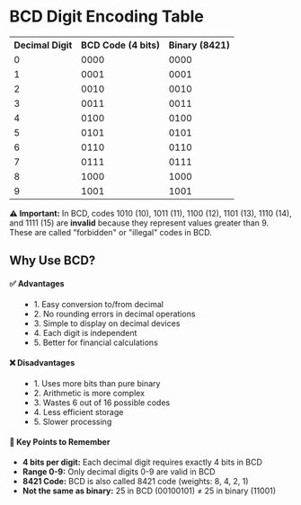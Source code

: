# BCD Digit Encoding Table

<table class="comparison-table">
    <tr>
        <th>Decimal Digit</th>
        <th>BCD Code (4 bits)</th>
        <th>Binary (8421)</th>
    </tr>
    <tr><td>0</td><td>0000</td><td>0000</td></tr>
    <tr><td>1</td><td>0001</td><td>0001</td></tr>
    <tr><td>2</td><td>0010</td><td>0010</td></tr>
    <tr><td>3</td><td>0011</td><td>0011</td></tr>
    <tr><td>4</td><td>0100</td><td>0100</td></tr>
    <tr><td>5</td><td>0101</td><td>0101</td></tr>
    <tr><td>6</td><td>0110</td><td>0110</td></tr>
    <tr><td>7</td><td>0111</td><td>0111</td></tr>
    <tr><td>8</td><td>1000</td><td>1000</td></tr>
    <tr><td>9</td><td>1001</td><td>1001</td></tr>
</table>
                    
<div class="warning">
    <strong>⚠️ Important:</strong> In BCD, codes 1010 (10), 1011 (11), 1100 (12), 1101 (13), 1110 (14), and 1111 (15) are <strong>invalid</strong> because they represent values greater than 9. These are called "forbidden" or "illegal" codes in BCD. 
</div>

## Why Use BCD?

<div class="advantages-disadvantages">
    <div class="advantage-box">
        <h4>✅ Advantages</h4>
            <ul style="margin-left: 20px;">
                <li>1. Easy conversion to/from decimal</li>
                <li>2. No rounding errors in decimal operations</li>
                <li>3. Simple to display on decimal devices</li>
                <li>4. Each digit is independent</li>
                <li>5. Better for financial calculations</li>
            </ul>
    </div>
    <div class="disadvantage-box">
        <h4>❌ Disadvantages</h4>
            <ul style="margin-left: 20px;">
                <li>1. Uses more bits than pure binary</li>
                <li>2. Arithmetic is more complex</li>
                <li>3. Wastes 6 out of 16 possible codes</li>
                <li>4. Less efficient storage</li>
                <li>5. Slower processing</li>
            </ul>
    </div>
</div>
                    
<div class="key-points">
    <h4>🔑 Key Points to Remember</h4>
        <ul>
            <li><strong>4 bits per digit:</strong> Each decimal digit requires exactly 4 bits in BCD</li>
            <li><strong>Range 0-9:</strong> Only decimal digits 0-9 are valid in BCD</li>
            <li><strong>8421 Code:</strong> BCD is also called 8421 code (weights: 8, 4, 2, 1)</li>
            <li><strong>Not the same as binary:</strong> 25 in BCD (00100101) ≠ 25 in binary (11001)</li>
        </ul>
</div>